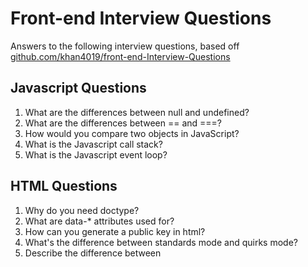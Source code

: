 # Front-end Interview Questions
Answers to the following interview questions, based off [github.com/khan4019/front-end-Interview-Questions](https://github.com/khan4019/front-end-Interview-Questions)

## Javascript Questions
1. What are the differences between null and undefined?
2. What are the differences between == and ===?
3. How would you compare two objects in JavaScript?
4. What is the Javascript call stack?
5. What is the Javascript event loop?

## HTML Questions
1. Why do you need doctype?
2. What are data-* attributes used for?
3. How can you generate a public key in html?
4. What's the difference between standards mode and quirks mode?
5. Describe the difference between <script>, <script async> and <script defer>.
6. What are the differences between div and span?
7. How would you differentiate between div, section, and article?
8. What is progressive rendering?

## CSS Questions
1. What does float do?
2. How can you clear sides of a floating element?
3. Are css properties case sensitive?
4. What's the difference between "resetting" and "normalizing" CSS? Which would you choose, and why?
5. Explain CSS sprites, and how you would implement them on a page or site.
6. Explain the CSS selector heirarchy.
7. What is the fastest way to select elements by using css selectors?
8. What are the differences between display: inline, block, and inline-block? 
9. What are the other display property values in CSS?
10. What are the differences between visibility hidden and display none?
11. What are the properties related to box model?
12. What is block formatting context?

## DOM Questions
1. Is there any difference between window and document?
2. Does document.onload and window.onload fire at the same time?
3. Is attribute similar to property?
4. What are the different ways to get an element from DOM?
5. Describe event propagation.
6. Describe the differences between event bubbling and event capturing.

## Javascript Algorithm Questions
1. Verify a prime number?
2. Get nth Fibonacci number?

